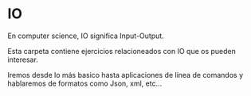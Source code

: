 # IO

En computer science, IO significa Input-Output.

Esta carpeta contiene ejercicios relacioneados con IO que os pueden interesar.

Iremos desde lo más basico hasta aplicaciones de línea de comandos y hablaremos de formatos como Json, xml, etc... 